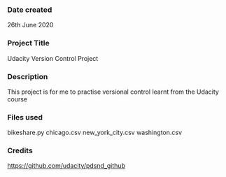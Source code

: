 ### Date created
26th June 2020

### Project Title
Udacity Version Control Project

### Description
This project is for me to practise versional control learnt from the Udacity course

### Files used
bikeshare.py
chicago.csv
new_york_city.csv
washington.csv

### Credits
https://github.com/udacity/pdsnd_github

